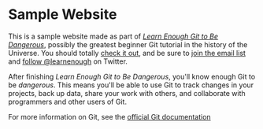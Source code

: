 # Sample Website

This is a sample website made as part of [*Learn Enough Git to Be
Dangerous*](https://www.learnenough.com/git-tutorial), possibly the greatest
beginner Git tutorial in the history of the Universe. You should totally [
check it out](https://www.learnenough.com/git-tutorial), and be sure to [join
the email list](https://www.learnenough.com/#email_list) and
[follow @learnenough](http://twitter.com/learnenough) on Twitter.

After finishing *Learn Enough Git to Be Dangerous*, you'll know enough Git
to be *dangerous*. This means you'll be able to use Git to track changes in
your projects, back up data, share your work with others, and collaborate
with programmers and other users of Git.

For more information on Git, see the [official Git documentation](https://git-scm.com/)
